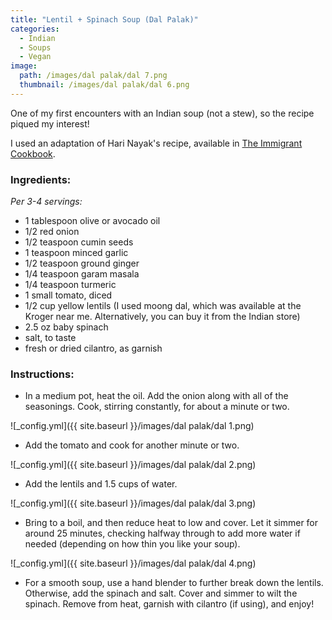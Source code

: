 ```yaml
---
title: "Lentil + Spinach Soup (Dal Palak)"
categories:
  - Indian
  - Soups
  - Vegan
image:
  path: /images/dal palak/dal 7.png
  thumbnail: /images/dal palak/dal 6.png
---
```


One of my first encounters with an Indian soup (not a stew), so the recipe piqued my interest!

I used an adaptation of Hari Nayak's recipe, available in [The Immigrant Cookbook](https://www.amazon.com/Immigrant-Cookbook-Recipes-America-Great/dp/1566560381/ref=asc_df_1566560381/?tag=hyprod-20&linkCode=df0&hvadid=312140312523&hvpos=&hvnetw=g&hvrand=1704980720432810813&hvpone=&hvptwo=&hvqmt=&hvdev=c&hvdvcmdl=&hvlocint=&hvlocphy=9052538&hvtargid=pla-407598417986&psc=1&tag=&ref=&adgrpid=60258872577&hvpone=&hvptwo=&hvadid=312140312523&hvpos=&hvnetw=g&hvrand=1704980720432810813&hvqmt=&hvdev=c&hvdvcmdl=&hvlocint=&hvlocphy=9052538&hvtargid=pla-407598417986). 

### Ingredients:

_Per 3-4 servings:_

* 1 tablespoon olive or avocado oil
* 1/2 red onion
* 1/2 teaspoon cumin seeds
* 1 teaspoon minced garlic
* 1/2 teaspoon ground ginger
* 1/4 teaspoon garam masala
* 1/4 teaspoon turmeric
* 1 small tomato, diced
* 1/2 cup yellow lentils (I used moong dal, which was available at the Kroger near me. Alternatively, you can buy it from the Indian store)
* 2.5 oz baby spinach
* salt, to taste
* fresh or dried cilantro, as garnish


### Instructions:

* In a medium pot, heat the oil. Add the onion along with all of the seasonings. Cook, stirring constantly, for about a minute or two.

![_config.yml]({{ site.baseurl }}/images/dal palak/dal 1.png)

* Add the tomato and cook for another minute or two.

![_config.yml]({{ site.baseurl }}/images/dal palak/dal 2.png)

* Add the lentils and 1.5 cups of water. 

![_config.yml]({{ site.baseurl }}/images/dal palak/dal 3.png)

* Bring to a boil, and then reduce heat to low and cover. Let it simmer for around 25 minutes, checking halfway through to add more water if needed (depending on how thin you like your soup).

![_config.yml]({{ site.baseurl }}/images/dal palak/dal 4.png)

* For a smooth soup, use a hand blender to further break down the lentils. Otherwise, add the spinach and salt. Cover and simmer to wilt the spinach. Remove from heat, garnish with cilantro (if using), and enjoy!


